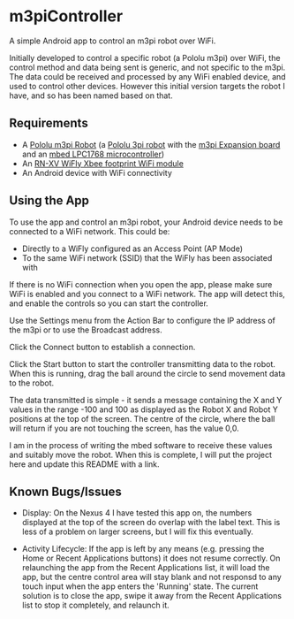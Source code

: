m3piController
==============

A simple Android app to control an m3pi robot over WiFi.

Initially developed to control a specific robot (a Pololu m3pi) over WiFi, the control method and data being sent is generic, and not specific to the m3pi.  The data could be received and processed by any WiFi enabled device, and used to control other devices.  However this initial version targets the robot I have, and so has been named based on that.  

## Requirements

- A [Pololu m3pi Robot](http://www.pololu.com/product/2151) (a [Pololu 3pi robot](http://www.pololu.com/product/975) with the [m3pi Expansion board](http://www.pololu.com/product/2152) and an [mbed LPC1768 microcontroller](http://mbed.org/platforms/mbed-LPC1768/))
- An [RN-XV WiFly Xbee footprint WiFi module](https://www.sparkfun.com/products/10822)
- An Android device with WiFi connectivity
 
## Using the App
 
To use the app and control an m3pi robot, your Android device needs to be connected to a WiFi network.  This could be:
- Directly to a WiFly configured as an Access Point (AP Mode)
- To the same WiFi network (SSID) that the WiFly has been associated with

If there is no WiFi connection when you open the app, please make sure WiFi is enabled and you connect to a WiFi network.  The app will detect this, and enable the controls so you can start the controller.

Use the Settings menu from the Action Bar to configure the IP address of the m3pi or to use the Broadcast address.

Click the Connect button to establish a connection.

Click the Start button to start the controller transmitting data to the robot.  When this is running, drag the ball around the circle to send movement data to the robot.

The data transmitted is simple - it sends a message containing the X and Y values in the range -100 and 100 as displayed as the Robot X and Robot Y positions at the top of the screen.  The centre of the circle, where the ball will return if you are not touching the screen, has the value 0,0.

I am in the process of writing the mbed software to receive these values and suitably move the robot.  When this is complete, I will put the project here and update this README with a link.
 
## Known Bugs/Issues

- Display: On the Nexus 4 I have tested this app on, the numbers displayed at the top of the screen do overlap with the label text.  This is less of a problem on larger screens, but I will fix this eventually.

- Activity Lifecycle: If the app is left by any means (e.g. pressing the Home or Recent Applications buttons) it does not resume correctly.  On relaunching the app from the Recent Applications list, it will load the app, but the centre control area will stay blank and not responsd to any touch input when the app enters the 'Running' state.  The current solution is to close the app, swipe it away from the Recent Applications list to stop it completely, and relaunch it.
